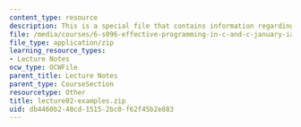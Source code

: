 ```yaml
---
content_type: resource
description: This is a special file that contains information regarding lecture 2.
file: /media/courses/6-s096-effective-programming-in-c-and-c-january-iap-2014/db4460b240cd15152bc0f62f45b2e883_lecture02-examples.zip
file_type: application/zip
learning_resource_types:
- Lecture Notes
ocw_type: OCWFile
parent_title: Lecture Notes
parent_type: CourseSection
resourcetype: Other
title: lecture02-examples.zip
uid: db4460b2-40cd-1515-2bc0-f62f45b2e883
---
```

